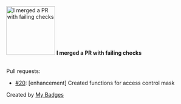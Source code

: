 <img src="https://my-badges.github.io/my-badges/this-is-fine.png" alt="I merged a PR with failing checks" title="I merged a PR with failing checks" width="128">
<strong>I merged a PR with failing checks</strong>
<br><br>

Pull requests:

- <a href="https://github.com/TheManticoreProject/winacl/pull/20">#20</a>: [enhancement] Created functions for access control mask


Created by <a href="https://github.com/my-badges/my-badges">My Badges</a>